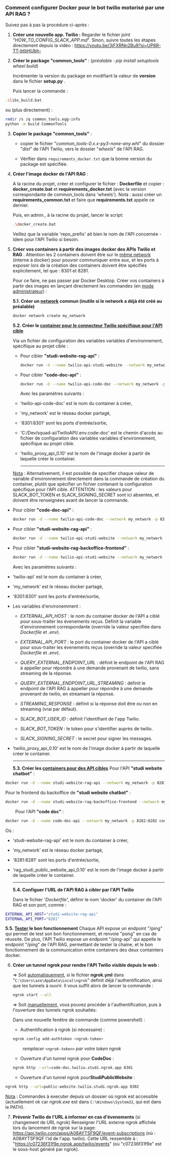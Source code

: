 ### Comment configurer Docker pour le bot twilio motorisé par une API RAG ?

Suivez pas à pas la procédure ci-après : 

1. **Créer une nouvelle app. Twilio :**
   Regarder le fichier joint "*HOW_TO_CONFIG_SLACK_APP.md*". Sinon, suivre toutes les étapes directement depuis la vidéo : https://youtu.be/3jFXRNn2Bu8?si=UP6R-TT-btbHUbh-

2. **Créer le package "common_tools"** : (*préalable : pip install setuptools wheel build*)
   
   Incrémenter la version du package en modifiant la valeur de **version** dans le fichier  **setup.py** .
   
   Puis lancer la commande :

```bash
.\libs_build.bat
```

   ou (plus directement) :

```bash
rmdir /s /q common_tools.egg-info
python -m build CommonTools
```

3. **Copier le package "common_tools"** :
   
   - copier le fichier "*common_tools-0.x.x-py3-none-any.whl*" du dossier "*dist*" de l'API Twilio, vers le dossier "*wheels*" de l'API RAG.
   
   - Vérifier dans `requirements_docker.txt` que la bonne version du package est spécifiée.

4. **Créer l'image docker de l'API RAG** :
   
   A la racine du projet, créer et configurer le fichier : **Dockerfile** et copier : **docker_create.bat** et **requirements_docker.txt** (avec la version correspondante de common_tools dans 'wheels'). Nota : aussi créer un **requirements_common.txt** et faire que **requirements.txt** appele ce dernier.
   
   Puis, en admin., à la racine du projet, lancer le script:
   
   ```bash
   .\docker_create.bat
   ```
   
   Veillez que la variable 'repo_prefix' ait bien le nom de l'API concernée - Idem pour l'API Twilio si besoin.

5. **Créer vos containers à partir des images docker des APIs Twilio et RAG** .
   Attention les 2 containers  doivent être sur le <u>même network</u> (interne à docker) pour pouvoir communiquer entre eux, et les ports à exposer lors de la création des containers doivent être spécifiés explicitement, tel que : 8301 et 8281.
   
   Pour ce faire, ne pas passer par Docker Desktop. Créer vos containers à partir des images en lançant directement les commandes (en <u>mode administrateur</u>) : 
   
   **5.1. Créer un <u>network</u> commun (inutile si le network a déjà été créé au préalable)**
   
   ```bash
   docker network create my_network
   ```
   
   **5.2. Créer le <u>container pour le connecteur Twilio spécifique pour l'API cible</u>**
   
   Via un fichier de configuration des variables variables d'environnement, spécifique au projet cible :
   
   - Pour cibler **"studi-website-rag-api"** :   
     
     ```bash
     docker run -d --name twilio-api-studi-website --network my_network -p 8302:8301 --env-file C:/Dev/squad-ai/TwilioAPI/.env.studi-website twilio_proxy_api_0.10
     ```
   
   - Pour cibler **"code-doc-api"** :   
     
     ```bash
     docker run -d --name twilio-api-code-doc --network my_network -p 8301:8301 --env-file C:/Dev/squad-ai/TwilioAPI/.env.code-doc twilio_proxy_api_0.10
     ```
     
     Avec les paramètres suivants :
   
   - 'twilio-api-code-doc' est le nom du container à créer,
   
   - 'my_network' est le réseau docker partagé, 
   
   - '8301:8301' sont les ports d'entrée/sortie, 
   
   - 'C:/Dev/squad-ai/TwilioAPI/.env.code-doc' est le chemin d'accès au fichier de configuration des variables variables d'environnement, spécifique au projet cible.
   
   - 'twilio_proxy_api_0.10' est le nom de l'image docker à partir de laquelle créer le container.
     
     ---
   
   <u>Nota</u> : Alternativement, il est possible de specifier chaque valeur de variable d'environnement directement dans la commande de création du container, plutôt que spécifier un fichier contenant la configuration spécifique pour l'API cible.
   ATTENTION : les valeurs pour SLACK_BOT_TOKEN et SLACK_SIGNING_SECRET sont ici absentes, et doivent être renseignées avant de lancer la commande.
- Pour cibler **"code-doc-api"** :
  
  ```bash
  docker run -d --name twilio-api-code-doc --network my_network -p 8301:8301 -e EXTERNAL_API_HOST="code-doc-api" -e EXTERNAL_API_PORT="8282" -e QUERY_EXTERNAL_ENDPOINT_URL_STREAMING="/rag/query/stream" -e STREAMING_RESPONSE=true -e SLACK_BOT_USER_ID="A08AYTSF9QF" -e SLACK_BOT_TOKEN="" -e SLACK_SIGNING_SECRET="" twilio_proxy_api_0.10
  ```

- Pour cibler **"studi-website-rag-api"** :
  
  ```bash
  docker run -d --name twilio-api-studi-website --network my_network -p 8302:8301 -e EXTERNAL_API_HOST="studi-website-rag-api" -e EXTERNAL_API_PORT="8281" -e QUERY_EXTERNAL_ENDPOINT_URL_STREAMING="/rag/inference/no-conversation/ask-question/stream" -e STREAMING_RESPONSE=true -e SLACK_BOT_USER_ID="A08D1DE3GN5" -e SLACK_BOT_TOKEN="" -e SLACK_SIGNING_SECRET="" twilio_proxy_api_0.10
  ```

- Pour cibler **"studi-website-rag-backoffice-frontend"** :
  
  ```bash
  docker run -d --name twilio-api-studi-website --network my_network -p 8302:8301 -e EXTERNAL_API_HOST="studi-website-rag-backoffice-frontend" -e EXTERNAL_API_PORT="8280" -e QUERY_EXTERNAL_ENDPOINT_URL_STREAMING="/rag/inference/no-conversation/ask-question/stream" -e STREAMING_RESPONSE=true -e SLACK_BOT_USER_ID="A08D1DE3GN5" -e SLACK_BOT_TOKEN="" -e SLACK_SIGNING_SECRET="" twilio_proxy_api_0.10
  ```
  
  Avec les paramètres suivants :   

- 'twilio-api' est le nom du container à créer, 

- 'my_network' est le réseau docker partagé, 

- '8301:8301' sont les ports d'entrée/sortie, 

- Les variables d'environemment :
  
  - *EXTERNAL_API_HOST* :  le nom du container docker de l'API a ciblé pour sous-traiter les évenements reçus. Définit la variable d'environnement correspondante (override la valeur specifiée dans *Dockerfile* et *.env*).
  
  - *EXTERNAL_API_PORT* : le port du container docker de l'API a ciblé pour sous-traiter les évenements reçus (override la valeur specifiée *Dockerfile* et *.env*).
  
  - *QUERY_EXTERNAL_ENDPOINT_URL* : définit le endpoint de l'API RAG à appeller pour répondre à une demande provenant de twilio, sans streaming de la réponse.
  
  - *QUERY_EXTERNAL_ENDPOINT_URL_STREAMING* : définit le endpoint de l'API RAG à appeller pour répondre à une demande provenant de twilio, en streamant la réponse.
  
  - *STREAMING_RESPONSE* : définit si la réponse doit être ou non en streaming (vrai par défaut).
  
  - *SLACK_BOT_USER_ID* : définit l'identifiant de l'app Twilio.
  
  - *SLACK_BOT_TOKEN* : le token pour s'identifier auprès de twilio.
  
  - *SLACK_SIGNING_SECRET* : le secret pour signer les messages.

- 'twilio_proxy_api_0.10' est le nom de l'image docker à partir de laquelle créer le container.
  
  ---
  
   **5.3. Créer les <u>containers pour des API cibles</u>**
   Pour l'API **"studi website chatbot"** :

```bash
docker run -d --name studi-website-rag-api --network my_network -p 8281:8281 rag_studi_public_website_api_0.10
```

   Pour le frontend du backoffice de **"studi website chatbot"** :

```bash
docker run -d --name studi-website-rag-backoffice-frontend --network my_network -p 8280:8280 rag_studi_public_website_backoffice_frontend_0.10
```

        Pour l'API **"code doc"** :

```bash
docker run -d --name code-doc-api --network my_network -p 8282:8282 code_doc_api_0.10
```

Où :

- 'studi-website-rag-api' est le nom du container à créer, 

- 'my_network' est le réseau docker partagé, 

- '8281:8281' sont les ports d'entrée/sortie, 

- 'rag_studi_public_website_api_0.10' est le nom de l'image docker à partir de laquelle créer le container.
  
  ---
  
  **5.4. Configuer l'URL de l'API RAG à cibler par l'API Twilio**
  
  Dans le fichier '*Dockerfile*', définir le nom 'docker' du container de l'API RAG et son port, comme :

```bash
EXTERNAL_API_HOST="studi-website-rag-api"
EXTERNAL_API_PORT="8281"
```

   **5.5. <u>Tester</u> le bon fonctionnement**
      Chaque API expose un endpoint "/ping" qui permet de test son bon fonctionnement, et renvoie "pong" en cas de réussite.
      De plus, l'API Twilio expose un endpoint "/ping-api" qui appelle le endpoint "/ping" de l'API RAG, permettant de tester la chaine, et le bon fonctionnement de la communication entre containers des deux containters docker.



6. **Créer un tunnel ngrok pour rendre l'API Twilio visible depuis le web :** 
   
   
   => Soit <u>automatiquement</u>, si le fichier **ngrok.yml** dans "`C:\Users\aze\AppData\Local\ngrok`" definit déjà l'authentification, ainsi que les tunnels à ouvrir. Il vous suffit alors de lancer la commande :
   
   ```bash
   ngrok start --all
   ```
   
   => Soit <u>manuellement</u>, vous pouvez procéder à l'authentification, puis à l'ouverture des tunnels ngrok souhaités:
   
   Dans une nouvelle fenêtre de commande (comme powershell) :
   
   - Authentification à ngrok (si nécessaire) : 
   
   ```bash
   ngrok config add-authtoken <ngrok-token>
   ```
   
           *remplacer `<ngrok-token>` par votre token ngrok*
   
   
   
   - Ouverture d'un tunnel ngrok pour **CodeDoc** :
   
   ```bash
   ngrok http --url=code-doc.twilio.studi.ngrok.app 8301
   ```
   
   - Ouverture d'un tunnel ngrok pour**StudiPublicWebsite** : 

```bash
ngrok http --url=public-website.twilio.studi.ngrok.app 8302
```

   <u>Nota</u> : Commandes à executer depuis un dossier où ngrok est accessible (actuellement ok car *ngrok.exe* est dans `C:\Windows\System32`, qui est dans le PATH).

7. **Prévenir Twilio de l'URL à informer en cas d'évenements** (si changement de URL ngrok)
   Renseigner l'URL externe ngrok affichée lors du lancement de ngrok sur la page: https://api.twilio.com/apps/A08AYTSF9QF/event-subscriptions (où : A08AYTSF9QF l'id de l'app. twilio).
   Cette URL ressemble à : "https://c07236f31f9e.ngrok.app/twilio/events" (où "c07236f31f9e" est le sous-host généré par ngrok).
